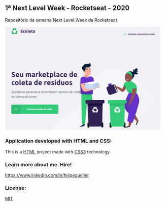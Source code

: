
## 1ª Next Level Week - Rocketseat - 2020

Repositório da semana Next Level Week da Rocketseat

<p align="center">
  <img src="nlw/assets/img/first_page.PNG" alt="My First Page - Next Level Week - RocketSeat" width="1280">
</p>

### Application developed with HTML and CSS:

This is a [HTML](https://developer.mozilla.org/pt-BR/docs/Web/HTML) project made with [CSS3](https://developer.mozilla.org/pt-BR/docs/Learn/CSS/First_steps) technology.

### Learn more about me. Hire!

  https://www.linkedin.com/in/felipegueller

### License:

  [MIT](LICENSE)

